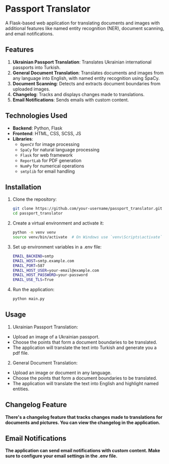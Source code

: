 # Passport Translator

A Flask-based web application for translating documents and images with additional features like named entity recognition (NER), document scanning, and email notifications.

## Features

1. **Ukrainian Passport Translation**: Translates Ukrainian international passports into Turkish.
2. **General Document Translation**: Translates documents and images from any language into English, with named entity recognition using SpaCy.
3. **Document Scanning**: Detects and extracts document boundaries from uploaded images.
4. **Changelog**: Tracks and displays changes made to translations.
5. **Email Notifications**: Sends emails with custom content.

## Technologies Used

- **Backend**: Python, Flask
- **Frontend**: HTML, CSS, SCSS, JS
- **Libraries**:
  - `OpenCV` for image processing
  - `SpaCy` for natural language processing
  - `Flask` for web framework
  - `ReportLab` for PDF generation
  - `NumPy` for numerical operations
  - `smtplib` for email handling

## Installation

1. Clone the repository:
   ```bash
   git clone https://github.com/your-username/passport_translator.git
   cd passport_translator
    ```
2. Create a virtual environment and activate it:
    ```bash
    python -m venv venv
    source venv/bin/activate  # On Windows use `venv\Scripts\activate`
    ```
3. Set up environment variables in a .env file:
    ```bash
    EMAIL_BACKEND=smtp
    EMAIL_HOST=smtp.example.com
    EMAIL_PORT=587
    EMAIL_HOST_USER=your-email@example.com
    EMAIL_HOST_PASSWORD=your-password
    EMAIL_USE_TLS=True
    ```
4. Run the application:
    ```bash
    python main.py
    ```
   
## Usage
1. Ukrainian Passport Translation:  
- Upload an image of a Ukrainian passport.
- Choose the points that form a document boundaries to be translated.
- The application will translate the text into Turkish and generate you a pdf file.

2. General Document Translation:
- Upload an image or document in any language.
- Choose the points that form a document boundaries to be translated.
- The application will translate the text into English and highlight named entities.

## Changelog Feature
**There's a changelog feature that tracks changes made to translations for documents and pictures. You can view the changelog in the application.**

## Email Notifications
**The application can send email notifications with custom content. Make sure to configure your email settings in the .env file.**

